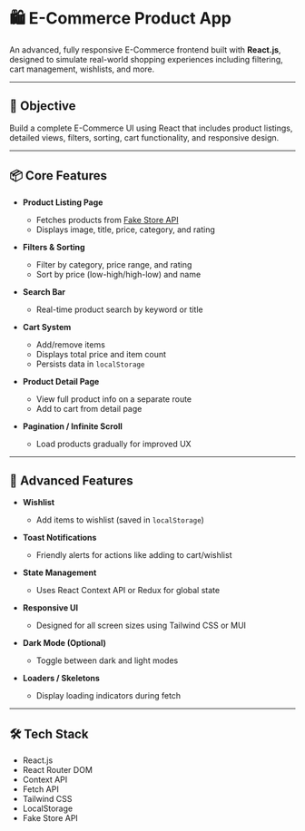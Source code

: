 # 🛍️ E-Commerce Product App

An advanced, fully responsive E-Commerce frontend built with **React.js**, designed to simulate real-world shopping experiences including filtering, cart management, wishlists, and more.

---

## 🎯 Objective

Build a complete E-Commerce UI using React that includes product listings, detailed views, filters, sorting, cart functionality, and responsive design.

---

## 📦 Core Features

- **Product Listing Page**  
  - Fetches products from [Fake Store API](https://fakestoreapi.com/)
  - Displays image, title, price, category, and rating

- **Filters & Sorting**  
  - Filter by category, price range, and rating  
  - Sort by price (low-high/high-low) and name

- **Search Bar**  
  - Real-time product search by keyword or title

- **Cart System**  
  - Add/remove items  
  - Displays total price and item count  
  - Persists data in `localStorage`

- **Product Detail Page**  
  - View full product info on a separate route  
  - Add to cart from detail page

- **Pagination / Infinite Scroll**  
  - Load products gradually for improved UX

---

## 🧠 Advanced Features

- **Wishlist**  
  - Add items to wishlist (saved in `localStorage`)

- **Toast Notifications**  
  - Friendly alerts for actions like adding to cart/wishlist

- **State Management**  
  - Uses React Context API or Redux for global state

- **Responsive UI**  
  - Designed for all screen sizes using Tailwind CSS or MUI

- **Dark Mode (Optional)**  
  - Toggle between dark and light modes

- **Loaders / Skeletons**  
  - Display loading indicators during fetch

---

## 🛠 Tech Stack

- React.js  
- React Router DOM  
- Context API 
- Fetch API  
- Tailwind CSS 
- LocalStorage  
- Fake Store API


